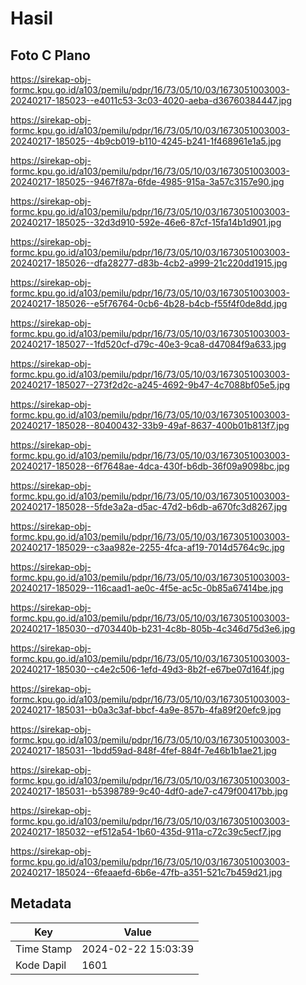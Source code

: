 # Hasil

## Foto C Plano

https://sirekap-obj-formc.kpu.go.id/a103/pemilu/pdpr/16/73/05/10/03/1673051003003-20240217-185023--e4011c53-3c03-4020-aeba-d36760384447.jpg

https://sirekap-obj-formc.kpu.go.id/a103/pemilu/pdpr/16/73/05/10/03/1673051003003-20240217-185025--4b9cb019-b110-4245-b241-1f468961e1a5.jpg

https://sirekap-obj-formc.kpu.go.id/a103/pemilu/pdpr/16/73/05/10/03/1673051003003-20240217-185025--9467f87a-6fde-4985-915a-3a57c3157e90.jpg

https://sirekap-obj-formc.kpu.go.id/a103/pemilu/pdpr/16/73/05/10/03/1673051003003-20240217-185025--32d3d910-592e-46e6-87cf-15fa14b1d901.jpg

https://sirekap-obj-formc.kpu.go.id/a103/pemilu/pdpr/16/73/05/10/03/1673051003003-20240217-185026--dfa28277-d83b-4cb2-a999-21c220dd1915.jpg

https://sirekap-obj-formc.kpu.go.id/a103/pemilu/pdpr/16/73/05/10/03/1673051003003-20240217-185026--e5f76764-0cb6-4b28-b4cb-f55f4f0de8dd.jpg

https://sirekap-obj-formc.kpu.go.id/a103/pemilu/pdpr/16/73/05/10/03/1673051003003-20240217-185027--1fd520cf-d79c-40e3-9ca8-d47084f9a633.jpg

https://sirekap-obj-formc.kpu.go.id/a103/pemilu/pdpr/16/73/05/10/03/1673051003003-20240217-185027--273f2d2c-a245-4692-9b47-4c7088bf05e5.jpg

https://sirekap-obj-formc.kpu.go.id/a103/pemilu/pdpr/16/73/05/10/03/1673051003003-20240217-185028--80400432-33b9-49af-8637-400b01b813f7.jpg

https://sirekap-obj-formc.kpu.go.id/a103/pemilu/pdpr/16/73/05/10/03/1673051003003-20240217-185028--6f7648ae-4dca-430f-b6db-36f09a9098bc.jpg

https://sirekap-obj-formc.kpu.go.id/a103/pemilu/pdpr/16/73/05/10/03/1673051003003-20240217-185028--5fde3a2a-d5ac-47d2-b6db-a670fc3d8267.jpg

https://sirekap-obj-formc.kpu.go.id/a103/pemilu/pdpr/16/73/05/10/03/1673051003003-20240217-185029--c3aa982e-2255-4fca-af19-7014d5764c9c.jpg

https://sirekap-obj-formc.kpu.go.id/a103/pemilu/pdpr/16/73/05/10/03/1673051003003-20240217-185029--116caad1-ae0c-4f5e-ac5c-0b85a67414be.jpg

https://sirekap-obj-formc.kpu.go.id/a103/pemilu/pdpr/16/73/05/10/03/1673051003003-20240217-185030--d703440b-b231-4c8b-805b-4c346d75d3e6.jpg

https://sirekap-obj-formc.kpu.go.id/a103/pemilu/pdpr/16/73/05/10/03/1673051003003-20240217-185030--c4e2c506-1efd-49d3-8b2f-e67be07d164f.jpg

https://sirekap-obj-formc.kpu.go.id/a103/pemilu/pdpr/16/73/05/10/03/1673051003003-20240217-185031--b0a3c3af-bbcf-4a9e-857b-4fa89f20efc9.jpg

https://sirekap-obj-formc.kpu.go.id/a103/pemilu/pdpr/16/73/05/10/03/1673051003003-20240217-185031--1bdd59ad-848f-4fef-884f-7e46b1b1ae21.jpg

https://sirekap-obj-formc.kpu.go.id/a103/pemilu/pdpr/16/73/05/10/03/1673051003003-20240217-185031--b5398789-9c40-4df0-ade7-c479f00417bb.jpg

https://sirekap-obj-formc.kpu.go.id/a103/pemilu/pdpr/16/73/05/10/03/1673051003003-20240217-185032--ef512a54-1b60-435d-911a-c72c39c5ecf7.jpg

https://sirekap-obj-formc.kpu.go.id/a103/pemilu/pdpr/16/73/05/10/03/1673051003003-20240217-185024--6feaaefd-6b6e-47fb-a351-521c7b459d21.jpg


## Metadata

| Key        | Value               |
| ---------- | ------------------- |
| Time Stamp | 2024-02-22 15:03:39 |
| Kode Dapil | 1601                |



